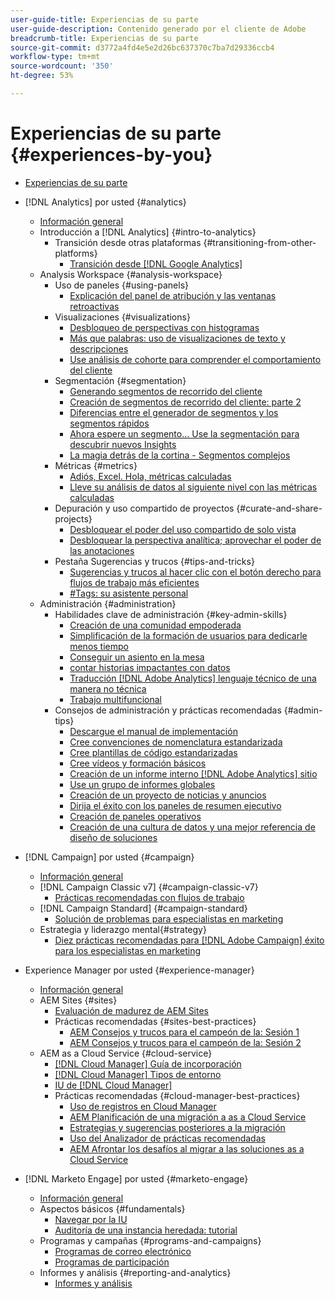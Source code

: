 ```yaml
---
user-guide-title: Experiencias de su parte
user-guide-description: Contenido generado por el cliente de Adobe
breadcrumb-title: Experiencias de su parte
source-git-commit: d3772a4fd4e5e2d26bc637370c7ba7d29336ccb4
workflow-type: tm+mt
source-wordcount: '350'
ht-degree: 53%

---
```



# Experiencias de su parte {#experiences-by-you}

+ [Experiencias de su parte](/help/overview.md)

+ [!DNL Analytics] por usted {#analytics}
   + [Información general](/help/analytics/overview.md)
   + Introducción a [!DNL Analytics] {#intro-to-analytics}
      + Transición desde otras plataformas {#transitioning-from-other-platforms}
         + [Transición desde [!DNL Google Analytics]](../analytics/intro-to-analytics/transitioning-from-other-platforms/transition-from-google-analytics.md)
   + Analysis Workspace {#analysis-workspace}
      + Uso de paneles {#using-panels}
         + [Explicación del panel de atribución y las ventanas retroactivas](../analytics/analysis-workspace/using-panels/understanding-adobe-analytics-attribution-panel-and-lookback-windows.md)
      + Visualizaciones {#visualizations}
         + [Desbloqueo de perspectivas con histogramas](../analytics/analysis-workspace/visualizations/unlocking-insights-with-histograms.md)
         + [Más que palabras: uso de visualizaciones de texto y descripciones](../analytics/analysis-workspace/visualizations/more-than-words-using-text-visualizations-and-descriptions.md)
         + [Use análisis de cohorte para comprender el comportamiento del cliente](../analytics/analysis-workspace/visualizations/use-cohort-analysis-to-understand-customer-behavior.md)
      + Segmentación {#segmentation}
         + [Generando segmentos de recorrido del cliente](../analytics/analysis-workspace/segmentation/building-customer-journey-segments.md)
         + [Creación de segmentos de recorrido del cliente: parte 2](../analytics/analysis-workspace/segmentation/building-customer-journey-segments-part-two.md)
         + [Diferencias entre el generador de segmentos y los segmentos rápidos](../analytics/analysis-workspace/segmentation/differences-between-the-segment-builder-and-quick-segments.md)
         + [Ahora espere un segmento... Use la segmentación para descubrir nuevos Insights](../analytics/analysis-workspace/segmentation/segmentation-to-discover-new-insights.md)
         + [La magia detrás de la cortina - Segmentos complejos](../analytics/analysis-workspace/segmentation/the-magic-behind-the-curtain-complex-segments.md)
      + Métricas {#metrics}
         + [Adiós, Excel. Hola, métricas calculadas](../analytics/analysis-workspace/metrics/goodbye-excel-hello-calculated-metrics.md)
         + [Lleve su análisis de datos al siguiente nivel con las métricas calculadas](../analytics/analysis-workspace/metrics/take-your-data-analysis-to-the-next-level-with-calculated-metrics.md)
      + Depuración y uso compartido de proyectos {#curate-and-share-projects}
         + [Desbloquear el poder del uso compartido de solo vista](../analytics/analysis-workspace/curate-and-share-projects/unlocking-the-power-of-view-only-sharing.md)
         + [Desbloquear la perspectiva analítica; aprovechar el poder de las anotaciones](../analytics/analysis-workspace/curate-and-share-projects/harnessing-the-power-of-annotations.md)
      + Pestaña Sugerencias y trucos {#tips-and-tricks}
         + [Sugerencias y trucos al hacer clic con el botón derecho para flujos de trabajo más eficientes](../analytics/analysis-workspace/tips-and-tricks/right-click-tips-and-tricks-for-more-efficient-workflows.md)
         + [#Tags: su asistente personal](../analytics/analysis-workspace/tips-and-tricks/tags-your-personal-assistant.md)
   + Administración {#administration}
      + Habilidades clave de administración {#key-admin-skills}
         + [Creación de una comunidad empoderada](../analytics/administration/key-admin-skills/empowered-community.md)
         + [Simplificación de la formación de usuarios para dedicarle menos tiempo](../analytics/administration/key-admin-skills/simplify-training-users.md)
         + [Conseguir un asiento en la mesa](../analytics/administration/key-admin-skills/gaining-a-seat-at-the-table.md)
         + [contar historias impactantes con datos](../analytics/administration/key-admin-skills/telling-impactful-stories-with-data.md)
         + [Traducción [!DNL Adobe Analytics] lenguaje técnico de una manera no técnica](../analytics/administration/key-admin-skills/translating-adobe-analytics-technical-language.md)
         + [Trabajo multifuncional](../analytics/administration/key-admin-skills/working-cross-functionally.md)
      + Consejos de administración y prácticas recomendadas {#admin-tips}
         + [Descargue el manual de implementación](../analytics/administration/admin-tips/download-the-adobe-analytics-implementation-playbook.md)
         + [Cree convenciones de nomenclatura estandarizada](../analytics/administration/admin-tips/create-standardized-naming-conventions.md)
         + [Cree plantillas de código estandarizadas](../analytics/administration/admin-tips/create-standardized-code-templates.md)
         + [Cree vídeos y formación básicos](../analytics/administration/admin-tips/create-basic-videos-and-training.md)
         + [Creación de un informe interno [!DNL Adobe Analytics] sitio](../analytics/administration/admin-tips/create-an-internal-adobe-analytics-site.md)
         + [Use un grupo de informes globales](../analytics/administration/admin-tips/use-a-global-report-suite.md)
         + [Creación de un proyecto de noticias y anuncios](../analytics/administration/admin-tips/create-a-news-and-announcements-project.md)
         + [Dirija el éxito con los paneles de resumen ejecutivo](../analytics/administration/admin-tips/driving-success-with-executive-summary-dashboards.md)
         + [Creación de paneles operativos](../analytics/administration/admin-tips/create-operational-dashboards.md)
         + [Creación de una cultura de datos y una mejor referencia de diseño de soluciones](../analytics/administration/admin-tips/better-sdr.md)
+ [!DNL Campaign] por usted {#campaign}
   + [Información general](/help/campaign/overview.md)
   + [!DNL Campaign Classic v7] {#campaign-classic-v7}
      + [Prácticas recomendadas con flujos de trabajo](/help/campaign/ac-v7/workflow-best-practices-for-marketers.md)
   + [!DNL Campaign Standard] {#campaign-standard}
      + [Solución de problemas para especialistas en marketing](/help/campaign/acs/troubleshooting-for-marketers.md)
   + Estrategia y liderazgo mental{#strategy}
      + [Diez prácticas recomendadas para [!DNL Adobe Campaign] éxito para los especialistas en marketing](/help/campaign/10-best-practices-for-marketers.md)
+ Experience Manager por usted {#experience-manager}
   + [Información general](/help/experience-manager/overview.md)
   + AEM Sites {#sites}
      + [Evaluación de madurez de AEM Sites](/help/experience-manager/sites/expert-resources/maturity-assessment.md)
      + Prácticas recomendadas {#sites-best-practices}
         + [AEM Consejos y trucos para el campeón de la: Sesión 1](/help/experience-manager/sites/expert-resources/champion-tips-1.md)
         + [AEM Consejos y trucos para el campeón de la: Sesión 2](/help/experience-manager/sites/expert-resources/champion-tips-2.md)
   + AEM as a Cloud Service {#cloud-service}
      + [[!DNL Cloud Manager] Guía de incorporación](/help/experience-manager/cloud-service/expert-resources/aem-champions/onboarding-playbook.md)
      + [[!DNL Cloud Manager] Tipos de entorno](/help/experience-manager/cloud-service/expert-resources/aem-champions/environment-types.md)
      + [IU de [!DNL Cloud Manager]](/help/experience-manager/cloud-service/expert-resources/aem-champions/cloud-manager-ui.md)
      + Prácticas recomendadas {#cloud-manager-best-practices}
         + [Uso de registros en Cloud Manager](/help/experience-manager/cloud-service/expert-resources/aem-champions/cloud-manager-using-logs.md)
         + [AEM Planificación de una migración a as a Cloud Service](/help/experience-manager/cloud-service/expert-resources/aem-champions/migration.md)
         + [Estrategias y sugerencias posteriores a la migración](/help/experience-manager/cloud-service/expert-resources/aem-champions/post-migration.md)
         + [Uso del Analizador de prácticas recomendadas](/help/experience-manager/cloud-service/expert-resources/aem-champions/best-practice-analyzer.md)
         + [AEM Afrontar los desafíos al migrar a las soluciones as a Cloud Service](/help/experience-manager/cloud-service/expert-resources/aem-champions/migration-challenges.md)
+ [!DNL Marketo Engage] por usted {#marketo-engage}
   + [Información general](/help/marketo/overview.md)
   + Aspectos básicos {#fundamentals}
      + [Navegar por la IU](/help/marketo/fundamentals/ui-navigation.md)
      + [Auditoría de una instancia heredada: tutorial](https://experienceleague.adobe.com/docs/experiences-by-you/auditing-an-inherited-instance/overview.html)
   + Programas y campañas {#programs-and-campaigns}
      + [Programas de correo electrónico](/help/marketo/programs/email-programs.md)
      + [Programas de participación](/help/marketo/programs/engagement-programs.md)
   + Informes y análisis {#reporting-and-analytics}
      + [Informes y análisis](/help/marketo/reporting/reporting-and-analytics.md)

